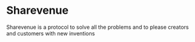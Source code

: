 # Sharevenue
Sharevenue is a protocol to solve all the problems and to please creators and customers with new inventions

